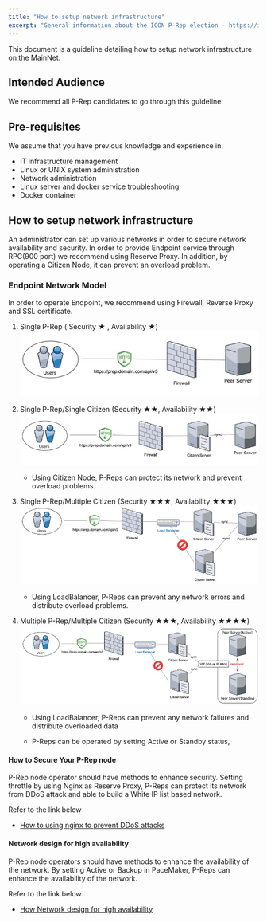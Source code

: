 ```yaml
---
title: "How to setup network infrastructure"
excerpt: "General information about the ICON P-Rep election - https://icon.community/iconsensus/"
---
```


This document is a guideline detailing how to setup network infrastructure on the MainNet.

## Intended Audience
We recommend all P-Rep candidates to go through this guideline.

## Pre-requisites
We assume that you have previous knowledge and experience in:
- IT infrastructure management
- Linux or UNIX system administration
- Network administration
- Linux server and docker service troubleshooting
- Docker container


## How to setup network infrastructure

An administrator can set up various networks in order to secure network availability and security.
In order to provide Endpoint service through RPC(900 port) we recommend using Reserve Proxy.
In addition, by operating a Citizen Node, it can prevent an overload problem.
 

### Endpoint Network Model

In order to operate Endpoint, we recommend using Firewall, Reverse Proxy and SSL certificate. 


1. Single P-Rep  ( Security ★ , Availability ★)
<br>![Single P-Rep Networking Model](../../img/prep/single-prep.jpg)

2. Single P-Rep/Single Citizen (Security ★★, Availability ★★)
<br>![Single P-Rep/citizen Networking Model](../../img/prep/single-prep_citizen.jpg) 
	- Using Citizen Node, P-Reps can protect its network and prevent overload problems.

3. Single P-Rep/Multiple Citizen (Security ★★★, Availability ★★★)
<br>![Single P-Rep/multiple citizen Networking Model](../../img/prep/single-prep_multi-citizen.jpg)
	- Using LoadBalancer, P-Reps can prevent any network errors and distribute overload problems.

4. Multiple P-Rep/Multiple Citizen (Security ★★★, Availability ★★★★)
<br>![multiple P-Rep/multiple citizen Networking Model](../../img/prep/full-multi-prep.jpg)
	- Using LoadBalancer, P-Reps can prevent any network failures and distribute overloaded data 

	- P-Reps can be operated by setting Active or Standby status, 

#### How to Secure Your P-Rep node 
P-Rep node operator should have methods to enhance security. 
Setting throttle by using Nginx as Reserve Proxy, P-Reps can protect its network from DDoS attack and able to build a White IP list based network. 


Refer to the link below
- [How to using nginx to prevent DDoS attacks](./how_to_using_nginx_to_prevent_DDoS_attacks.md)

#### Network design for high availability
P-Rep node operators should have methods to enhance the availability of the network. 
By setting Active or Backup in PaceMaker, P-Reps can enhance the availability of the network.


Refer to the link below
- [How Network design for high availability](./how_to_network_design_for_high_availability.md)


